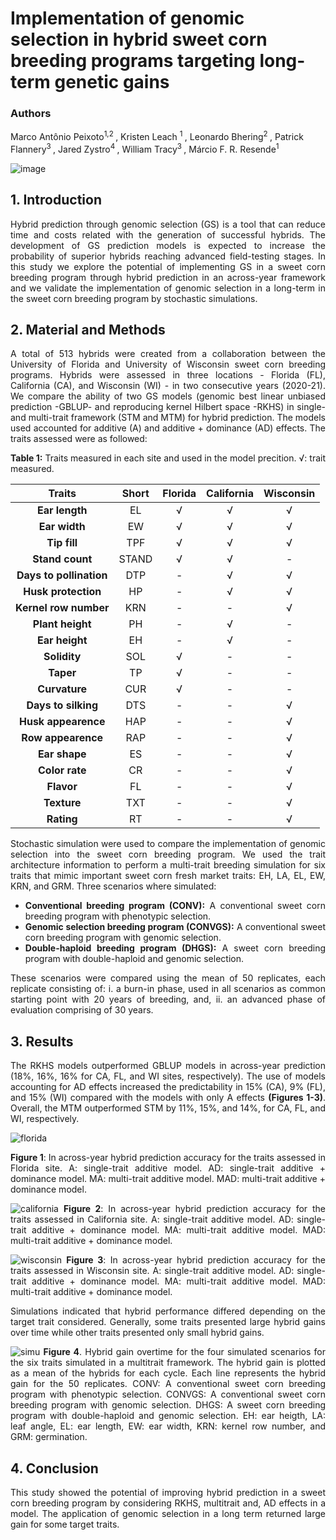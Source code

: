 # Implementation of genomic selection in hybrid sweet corn breeding programs targeting long-term genetic gains

### Authors
Marco Antônio Peixoto<sup>1,2 </sup>, Kristen Leach <sup>1 </sup>, Leonardo Bhering<sup>2 </sup>, Patrick Flannery<sup>3 </sup>, Jared Zystro<sup>4 </sup>, William Tracy<sup>3 </sup>, Márcio F. R. Resende<sup>1 </sup>


![image](https://user-images.githubusercontent.com/59318360/177633208-152de0c7-6e41-4b83-b1f9-d4292ff0d7a9.png)

<div align="justify">
  
## 1. Introduction

Hybrid prediction through genomic selection (GS) is a tool that can reduce time and costs related with the generation of successful hybrids. The development of GS prediction models is expected to increase the probability of superior hybrids reaching advanced field-testing stages. In this study we explore the potential of implementing GS in a sweet corn breeding program through hybrid prediction in an across-year framework and we validate the implementation of genomic selection in a long-term in the sweet corn breeding program by stochastic simulations.

## 2. Material and Methods

A total of 513 hybrids were created from a collaboration between the University of Florida and University of Wisconsin sweet corn breeding programs. Hybrids were assessed in three locations - Florida (FL), California (CA), and Wisconsin (WI) - in two consecutive years (2020-21). We compare the ability of two GS models (genomic best linear unbiased prediction -GBLUP- and reproducing kernel Hilbert space -RKHS) in single- and multi-trait framework (STM and MTM) for hybrid prediction. The models used accounted for additive (A) and additive + dominance (AD) effects. The traits assessed were as followed:

**Table 1:** Traits measured in each site and used in the model precition. √: trait measured.

<div align="center">
  
|          Traits          |  Short    |	Florida	 | California |	Wisconsin |
| :---------------------:  | :--------:| :-------: | :--------: | :-------: | 
| **Ear length**           |    EL     |	 √       |	 √        |   √       |
| **Ear width**            |    EW     |	 √       |   √        |	  √       |
| **Tip fill**             |    TPF    |	 √       |	 √        |	  √       |
| **Stand count**          |   STAND   |	 √       |	 √        |   -       |
| **Days to pollination**  |    DTP    |	 -       |	 √        |   √       |
| **Husk protection**      |    HP	   |   -       |	 √        |   √       |
| **Kernel row number**    |    KRN    |	 -       |	 -        |   √       | 
| **Plant height**         |    PH	   |   -       |	 √        |   -       |
| **Ear height**           |    EH     |	 -       |	 √        |   -       |
| **Solidity**             |    SOL    |	 √       |   -        |   -       |
| **Taper**                |    TP     |	 √       |   -        |   -       |
| **Curvature**            |    CUR    |	 √       |   -        |   -       |
| **Days to silking**      |    DTS    |	 -       |	 -        |	  √       |
| **Husk appearence**      |    HAP    |	 -       |   -        |	  √       |
| **Row appearence**       |    RAP    |	 -       |   -        |	  √       |  
| **Ear shape**            |    ES     |	 -       |	 -        |   √       |
| **Color rate**           |    CR	   |   -       |   -        |   √       |
| **Flavor**               |    FL     |	 -       |	 -        |   √       |
| **Texture**              |    TXT    |	 -       |   -        |  	√       |
| **Rating**               |    RT     |	 -       |   -        |   √       |

<div align="justify">

Stochastic simulation were used to compare the implementation of genomic selection into the sweet corn breeding program. We used the trait architecture information to perform a multi-trait breeding simulation for six traits that mimic important sweet corn fresh market traits: EH, LA, EL, EW, KRN, and GRM. Three scenarios where simulated: 
  
- **Conventional breeding program (CONV):** A conventional sweet corn breeding program with phenotypic selection.
- **Genomic selection breeding program (CONVGS):**  A conventional sweet corn breeding program with genomic selection.
- **Double-haploid breeding program (DHGS):** A sweet corn breeding program with double-haploid and genomic selection.
 
These scenarios were compared using the mean of 50 replicates, each replicate consisting of: i. a burn-in phase, used in all scenarios as common starting point with 20 years of breeding, and, ii. an advanced phase of evaluation comprising of 30 years. 
  
## 3. Results

The RKHS models outperformed GBLUP models in across-year prediction (18%, 16%, 16% for CA, FL, and WI sites, respectively). The use of models accounting for AD effects increased the predictability in 15% (CA), 9% (FL), and 15% (WI) compared with the models with only A effects **(Figures 1-3)**. Overall, the MTM outperformed STM by 11%, 15%, and 14%, for CA, FL, and WI, respectively. 
  
![florida](https://user-images.githubusercontent.com/59318360/178987554-c26988d4-26cb-456f-8655-df274df70fba.png)

**Figure 1**: In across-year hybrid prediction accuracy for the traits assessed in Florida site. A: single-trait additive model. AD: single-trait additive + dominance model. MA: multi-trait additive model. MAD: multi-trait additive + dominance model.

![california](https://user-images.githubusercontent.com/59318360/178289000-1d6b11b3-518c-4cc4-a9f9-7da5c29283cb.jpg)
**Figure 2**: In across-year hybrid prediction accuracy for the traits assessed in California site. A: single-trait additive model. AD: single-trait additive + dominance model. MA: multi-trait additive model. MAD: multi-trait additive + dominance model.
  
![wisconsin](https://user-images.githubusercontent.com/59318360/178289023-595e8199-7103-4628-8833-5faadf1cece7.jpg)
**Figure 3**: In across-year hybrid prediction accuracy for the traits assessed in Wisconsin site. A: single-trait additive model. AD: single-trait additive + dominance model. MA: multi-trait additive model. MAD: multi-trait additive + dominance model.

 
  
  

Simulations indicated that hybrid performance differed depending on the target trait considered. Generally, some traits presented large hybrid gains over time while other traits presented only small hybrid gains. 
  
![simu](https://user-images.githubusercontent.com/59318360/178289901-5ae3be5e-db93-4be9-8833-fd801c034e09.jpg)
**Figure 4**. Hybrid gain overtime for the four simulated scenarios for the six traits simulated in a multitrait framework. The hybrid gain is plotted as a mean of the hybrids for each cycle. Each line represents the hybrid gain for the 50 replicates. CONV: A conventional sweet corn breeding program with phenotypic selection. CONVGS:  A conventional sweet corn breeding program with genomic selection. DHGS: A sweet corn breeding program with double-haploid and genomic selection. EH: ear heigth, LA: leaf angle, EL: ear length, EW: ear width, KRN: kernel row number, and GRM: germination.


## 4. Conclusion

This study showed the potential of improving hybrid prediction in a sweet corn breeding program by considering RKHS, multitrait and, AD effects in a model. The application of genomic selection in a long term returned large gain for some target traits. 


